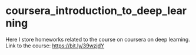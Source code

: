 # coursera_introduction_to_deep_learning

Here I store homeworks related to the course on coursera on deep learning. Link to the course: https://bit.ly/39wzjdY
